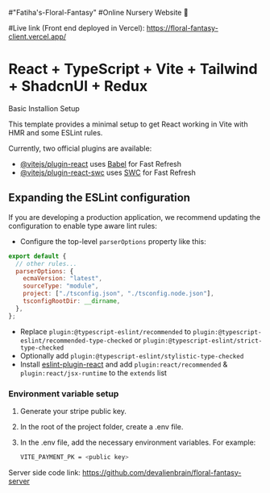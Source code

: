 #"Fatiha's-Floral-Fantasy"
#Online Nursery Website 🌱

#Live link (Front end deployed in Vercel): https://floral-fantasy-client.vercel.app/

# React + TypeScript + Vite + Tailwind + ShadcnUI + Redux

Basic Installion Setup

This template provides a minimal setup to get React working in Vite with HMR and some ESLint rules.

Currently, two official plugins are available:

- [@vitejs/plugin-react](https://github.com/vitejs/vite-plugin-react/blob/main/packages/plugin-react/README.md) uses [Babel](https://babeljs.io/) for Fast Refresh
- [@vitejs/plugin-react-swc](https://github.com/vitejs/vite-plugin-react-swc) uses [SWC](https://swc.rs/) for Fast Refresh

## Expanding the ESLint configuration

If you are developing a production application, we recommend updating the configuration to enable type aware lint rules:

- Configure the top-level `parserOptions` property like this:

```js
export default {
  // other rules...
  parserOptions: {
    ecmaVersion: "latest",
    sourceType: "module",
    project: ["./tsconfig.json", "./tsconfig.node.json"],
    tsconfigRootDir: __dirname,
  },
};
```

- Replace `plugin:@typescript-eslint/recommended` to `plugin:@typescript-eslint/recommended-type-checked` or `plugin:@typescript-eslint/strict-type-checked`
- Optionally add `plugin:@typescript-eslint/stylistic-type-checked`
- Install [eslint-plugin-react](https://github.com/jsx-eslint/eslint-plugin-react) and add `plugin:react/recommended` & `plugin:react/jsx-runtime` to the `extends` list

### Environment variable setup

1. Generate your stripe public key.
2. In the root of the project folder, create a .env file.
3. In the .env file, add the necessary environment variables. For example:

   ```sh
   VITE_PAYMENT_PK = <public key>

   ```

Server side code link: https://github.com/devalienbrain/floral-fantasy-server
